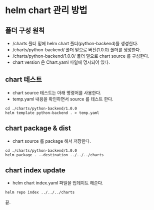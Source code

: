 # helm chart 관리 방법

## 폴더 구성 원칙
- /charts 폴더 밑에 helm chart 폴더(python-backend)를 생성한다.
- /charts/python-backend/ 폴더 밑으로 버전(1.0.0) 폴더를 생성한다.
- /charts/python-backend/1.0.0/ 폴더 밑으로 chart source 를 구성한다.
- chart version 은 Chart.yaml 파일에 명시되어 있다.

## chart 테스트
- chart source 테스트는 아래 명령어를 사용한다.
- temp.yaml 내용을 확인하면서 source 를 테스트 한다.
```
cd ./charts/python-backend/1.0.0
helm template python-backend . > temp.yaml
```

## chart package & dist
- chart source 를 package 해서 저장한다.
```
cd ./charts/python-backend/1.0.0
helm package . --destination ../../../charts
```

## chart index update
- helm chart index.yaml 파일을 업데이트 해준다.
```
helm repo index ../../../charts
```

끝.